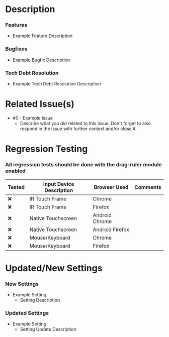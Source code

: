 # Description

[//]: # "Please provide clear and detailed explanations of the changes made."
[//]: # "Pictures and videos are always appreciated."
[//]: # "Any unused sections under this header can be cleared, but should not be removed entirely."

### Features
  - Example Feature Description

### Bugfixes
  - Example Bugfix Description

### Tech Debt Resolution
  - Example Tech Debt Resolution Description



# Related Issue(s)

[//]: # "Any issues handled in this PR must be linked to in this template."
[//]: # "This section can be cleared if there are no related issues."


- #0 - Example Issue
  - Describe what you did related to this issue. Don't forget to also respond in the issue with further context and/or close it.

# Regression Testing
 
[//]: # "All of the devices listed below should be included in regression testing."
[//]: # "This step is mandatory for any new features, bugfixes, or consumer facing tech debt work."
[//]: # "If you lack any devices below please reach out to @dan-cave for help."
[//]: # "This list will probably never include apple devices safari."
[//]: # "Any additional devices are welcome, but not required."

### All regression tests should be done with the drag-ruler module enabled
[//]: # "If a particular drag ruler system integration module is causing problem, please open a github issue regarding that."
[//]: # "Use :x: to represent an failed test and :heavy_check_mark: to represent a successful test."

| **Tested** | **Input Device Description** | **Browser Used** | **Comments** |
|------------|------------------------------|------------------|--------------|
|     :x:    |        IR Touch Frame        |      Chrome      |              |
|     :x:    |        IR Touch Frame        |      Firefox     |              |
|     :x:    |      Native Touchscreen      |  Android Chrome  |              |
|     :x:    |      Native Touchscreen      |  Android Firefox |              |
|     :x:    |        Mouse/Keyboard        |      Chrome      |              |
|     :x:    |        Mouse/Keyboard        |      Firefox     |              |


# Updated/New Settings

[//]: # "This entire section can be removed if no settings changes were made."

### New Settings

- Example Setting
  - Setting Description


### Updated Settings

- Example Setting
  - Setting Update Description